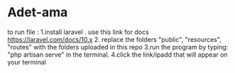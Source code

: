 # Adet-ama
to run file :
1.install laravel . use this link for docs https://laravel.com/docs/10.x
2. replace the folders "public", "resources", "routes" with the folders uploaded in this repo
3.run the program by typing:  "php artisan serve" in the terminal. 
4.click the link/ipadd that will appear on your terminal
